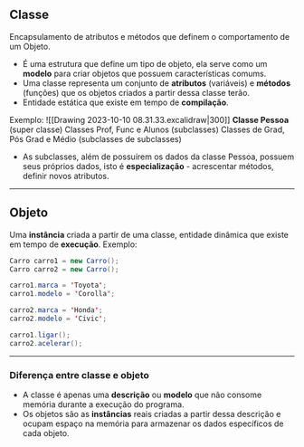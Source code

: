 ## Classe
Encapsulamento de atributos e métodos que definem o comportamento de um Objeto.
- É uma estrutura que define um tipo de objeto, ela serve como um **modelo** para criar objetos que possuem características comums.
- Uma classe representa um conjunto de **atributos** (variáveis) e **métodos** (funções) que os objetos criados a partir dessa classe terão.
- Entidade estática que existe em tempo de **compilação**.

Exemplo:
![[Drawing 2023-10-10 08.31.33.excalidraw|300]]
**Classe Pessoa** (super classe)
	Classes Prof, Func e Alunos (subclasses)
		Classes de Grad, Pós Grad e Médio (subclasses de subclasses)
- As subclasses, além de possuírem os dados da classe Pessoa, possuem seus próprios dados, isto é **especialização** - acrescentar métodos, definir novos atributos.
___
## Objeto
Uma **instância** criada a partir de uma classe, entidade dinâmica que existe em tempo de **execução**.
Exemplo:
```java
Carro carro1 = new Carro();
Carro carro2 = new Carro();

carro1.marca = 'Toyota';
carro1.modelo = 'Corolla';

carro2.marca = 'Honda';
carro2.modelo = 'Civic';

carro1.ligar();
carro2.acelerar();
```
___
### Diferença entre classe e objeto
- A classe é apenas uma **descrição** ou **modelo** que não consome memória durante a execução do programa.
- Os objetos são as **instâncias** reais criadas a partir dessa descrição e ocupam espaço na memória para armazenar os dados específicos de cada objeto.